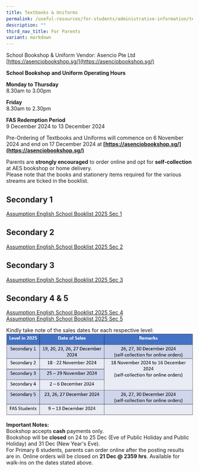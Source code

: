 ```yaml
---
title: Textbooks & Uniforms
permalink: /useful-resources/for-students/administrative-information/textbooks-n-uniforms/
description: ""
third_nav_title: For Parents
variant: markdown
---
```

School Bookshop &amp; Uniform Vendor: Asencio Pte Ltd
[https://asenciobookshop.sg/](https://asenciobookshop.sg/)

  
**School Bookshop and Uniform Operating Hours**

**Monday to Thursday** <br>
8.30am to 3.00pm

  

**Friday** <br>
8.30am to 2.30pm

  
**FAS Redemption Period** <br>
9 December 2024 to 13 December 2024

  

Pre-Ordering of Textbooks and Uniforms will commence on 6 November 2024 and end on 17 December 2024 at&nbsp;**[https://asenciobookshop.sg/](https://asenciobookshop.sg/)**

Parents are **strongly encouraged** to order online and opt for **self-collection** at AES bookshop or home delivery. <br>
Please note that the books and stationery items required for the various streams are ticked in the booklist.


Secondary 1
-----------
[Assumption English School Booklist 2025 Sec 1](/files/Assumption_English_School_Sec_1.pdf)

Secondary 2
-----------

[Assumption English School Booklist 2025 Sec 2](/files/Assumption_English_School_Sec_2.pdf)

Secondary 3
-----------
[Assumption English School Booklist 2025 Sec 3](/files/Assumption_English_School_Sec_3.pdf)

Secondary 4 &amp; 5
---------------
[Assumption English School Booklist 2025 Sec 4](/files/Assumption_English_School_Sec_4.pdf)
<br>
[Assumption English School Booklist 2025 Sec 5](/files/Assumption_English_School_Sec_5.pdf)

Kindly take note of the sales dates for each respective level:
![](/images/Bookstore_Dates.png)

**Important Notes:**<br>
Bookshop accepts **cash** payments only.<br>
Bookshop will be **closed** on 24 to 25 Dec (Eve of Public Holiday and Public Holiday) and 31 Dec (New Year's Eve). <br>
For Primary 6 students, parents can order online after the posting results are in. Online orders will be closed on **21 Dec @ 2359 hrs**. Available for walk-ins on the dates stated above.